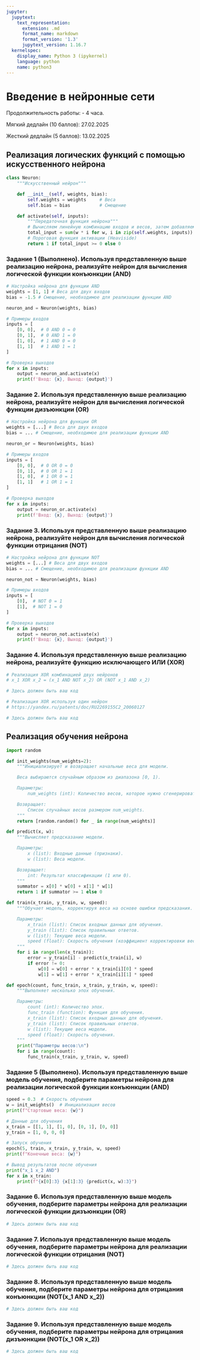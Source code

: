```yaml
---
jupyter:
  jupytext:
    text_representation:
      extension: .md
      format_name: markdown
      format_version: '1.3'
      jupytext_version: 1.16.7
  kernelspec:
    display_name: Python 3 (ipykernel)
    language: python
    name: python3
---
```


<!-- #region id="view-in-github" colab_type="text" editable=true slideshow={"slide_type": ""} -->
# Введение в нейронные сети

Продолжительность работы: - 4 часа.

Мягкий дедлайн (10 баллов): 27.02.2025

Жесткий дедлайн (5 баллов): 13.02.2025

<!-- #endregion -->

<!-- #region id="vb8ObdAxEYM5" editable=true slideshow={"slide_type": ""} -->
## Реализация логических функций с помощью искусственного нейрона
<!-- #endregion -->

```python editable=true slideshow={"slide_type": ""}
class Neuron:
    """Искусственный нейрон"""

    def __init__(self, weights, bias):
        self.weights = weights     # Веса
        self.bias = bias           # Смещение

    def activate(self, inputs):
        """Передаточная функция нейрона"""
        # Вычисляем линейную комбинацию входов и весов, затем добавляем смещение
        total_input = sum(w * i for w, i in zip(self.weights, inputs)) + self.bias
        # Пороговая функция активации (Heaviside)
        return 1 if total_input >= 0 else 0
```

<!-- #region id="BlpzKCPfJzlc" editable=true slideshow={"slide_type": ""} -->
### Задание 1 (Выполнено). Используя представленную выше реализацию нейрона, реализуйте нейрон для вычисления логической функции конъюнкции (AND)
<!-- #endregion -->

```python editable=true slideshow={"slide_type": ""}
# Настройка нейрона для функции AND
weights = [1, 1] # Веса для двух входов
bias = -1.5 # Смещение, необходимое для реализации функции AND

neuron_and = Neuron(weights, bias)

# Примеры входов
inputs = [
    [0, 0],  # 0 AND 0 = 0
    [0, 1],  # 0 AND 1 = 0
    [1, 0],  # 1 AND 0 = 0
    [1, 1]   # 1 AND 1 = 1
]

# Проверка выходов
for x in inputs:
    output = neuron_and.activate(x)
    print(f'Вход: {x}, Выход: {output}')
```

<!-- #region id="1IY-H_WXC4xp" editable=true slideshow={"slide_type": ""} -->
### Задание 2. Используя представленную выше реализацию нейрона, реализуйте нейрон для вычисления логической функции дизъюнкции (OR)
<!-- #endregion -->

```python id="1IY-H_WXC4xp" editable=true slideshow={"slide_type": ""}
# Настройка нейрона для функции OR
weights = [...] # Веса для двух входов
bias = ... # Смещение, необходимое для реализации функции AND

neuron_or = Neuron(weights, bias)

# Примеры входов
inputs = [
    [0, 0],  # 0 OR 0 = 0
    [0, 1],  # 0 OR 1 = 1
    [1, 0],  # 1 OR 0 = 1
    [1, 1]   # 1 OR 1 = 1
]

# Проверка выходов
for x in inputs:
    output = neuron_or.activate(x)
    print(f'Вход: {x}, Выход: {output}')
```

<!-- #region id="1IY-H_WXC4xp" editable=true slideshow={"slide_type": ""} -->
### Задание 3. Используя представленную выше реализацию нейрона, реализуйте нейрон для вычисления логической функции отрицания (NOT)
<!-- #endregion -->

```python id="1IY-H_WXC4xp" editable=true slideshow={"slide_type": ""}
# Настройка нейрона для функции NOT
weights = [...] # Веса для двух входов
bias = ... # Смещение, необходимое для реализации функции AND

neuron_not = Neuron(weights, bias)

# Примеры входов
inputs = [
    [0],  # NOT 0 = 1
    [1],  # NOT 1 = 0
]

# Проверка выходов
for x in inputs:
    output = neuron_not.activate(x)
    print(f'Вход: {x}, Выход: {output}')
```

<!-- #region id="1IY-H_WXC4xp" editable=true slideshow={"slide_type": ""} -->
### Задание 4. Используя представленную выше реализацию нейрона, реализуйте функцию исключающего ИЛИ (XOR)
<!-- #endregion -->

```python editable=true slideshow={"slide_type": ""}
# Реализация XOR комбинацией двух нейронов
# x_1 XOR x_2 = (x_1 AND NOT x_2) OR (NOT x_1 AND x_2)

# Здесь должен быть ваш код
```

```python editable=true slideshow={"slide_type": ""}
# Реализация XOR используя один нейрон
# https://yandex.ru/patents/doc/RU2269155C2_20060127

# Здесь должен быть ваш код
```

<!-- #region id="GY8do4_iCe_1" editable=true slideshow={"slide_type": ""} -->
## Реализация обучения нейрона
<!-- #endregion -->

```python id="StJ2cxIHC2mn" editable=true slideshow={"slide_type": ""}
import random

def init_weights(num_weights=2):
    """Инициализирует и возвращает начальные веса для модели.

    Веса выбираются случайным образом из диапазона [0, 1).

    Параметры:
        num_weights (int): Количество весов, которое нужно сгенерировать. По умолчанию равно 2.

    Возвращает:
        Список случайных весов размером num_weights.
    """
    return [random.random() for _ in range(num_weights)]

def predict(x, w):
    """Вычисляет предсказание модели.

    Параметры:
        x (list): Входные данные (признаки).
        w (list): Веса модели.

    Возвращает:
        int: Результат классификации (1 или 0).
    """
    summator = x[0] * w[0] + x[1] * w[1]
    return 1 if summator >= 1 else 0

def train(x_train, y_train, w, speed):
    """Обучает модель, корректируя веса на основе ошибки предсказания.

    Параметры:
        x_train (list): Список входных данных для обучения.
        y_train (list): Список правильных ответов.
        w (list): Текущие веса модели.
        speed (float): Скорость обучения (коэффициент корректировки весов).
    """
    for i in range(len(x_train)):
        error = y_train[i] - predict(x_train[i], w)
        if error != 0:
            w[0] = w[0] + error * x_train[i][0] * speed
            w[1] = w[1] + error * x_train[i][1] * speed

def epoch(count, func_train, x_train, y_train, w, speed):
    """Выполняет несколько эпох обучения.

    Параметры:
        count (int): Количество эпох.
        func_train (function): Функция для обучения.
        x_train (list): Список входных данных для обучения.
        y_train (list): Список правильных ответов.
        w (list): Текущие веса модели.
        speed (float): Скорость обучения.
    """
    print("Параметры весов:\n")
    for i in range(count):
        func_train(x_train, y_train, w, speed)
```

<!-- #region editable=true slideshow={"slide_type": ""} -->
### Задание 5 (Выполнено). Используя представленную выше модель обучения, подберите параметры нейрона для реализации логической функции конъюнкции (AND)
<!-- #endregion -->

```python colab={"base_uri": "https://localhost:8080/"} id="_n1Pl5fNCfTF" outputId="2415a358-7b7b-429f-c1a1-39dacaed490c" editable=true slideshow={"slide_type": ""}
speed = 0.3  # Скорость обучения
w = init_weights()  # Инициализация весов
print(f"Стартовые веса: {w}")

# Данные для обучения
x_train = [[1, 1], [1, 0], [0, 1], [0, 0]]
y_train = [1, 0, 0, 0]

# Запуск обучения
epoch(5, train, x_train, y_train, w, speed)
print(f"Конечные веса: {w}")

# Вывод результатов после обучения
print("x_1 x_2 AND")
for x in x_train:
    print(f"{x[0]:3} {x[1]:3} {predict(x, w):3}")
```

<!-- #region colab={"base_uri": "https://localhost:8080/"} id="8d9L3zVLm1dD" outputId="73c85486-90ab-49f9-d81c-5160501680e1" editable=true slideshow={"slide_type": ""} -->
### Задание 6. Используя представленную выше модель обучения, подберите параметры нейрона для реализации логической функции дизъюнкции (OR)
<!-- #endregion -->

```python editable=true slideshow={"slide_type": ""}
# Здесь должен быть ваш код
```

<!-- #region editable=true slideshow={"slide_type": ""} -->
### Задание 7. Используя представленную выше модель обучения, подберите параметры нейрона для реализации логической функции отрицания (NOT)
<!-- #endregion -->

```python editable=true slideshow={"slide_type": ""}
# Здесь должен быть ваш код
```

<!-- #region editable=true slideshow={"slide_type": ""} -->
### Задание 8. Используя представленную выше модель обучения, подберите параметры нейрона для отрицания конъюнкции (NOT(x_1 AND x_2))
<!-- #endregion -->

```python editable=true slideshow={"slide_type": ""}
# Здесь должен быть ваш код
```

<!-- #region editable=true slideshow={"slide_type": ""} -->
### Задание 9. Используя представленную выше модель обучения, подберите параметры нейрона для отрицания дизъюнкции (NOT(x_1 OR x_2))
<!-- #endregion -->

```python editable=true slideshow={"slide_type": ""}
# Здесь должен быть ваш код
```
